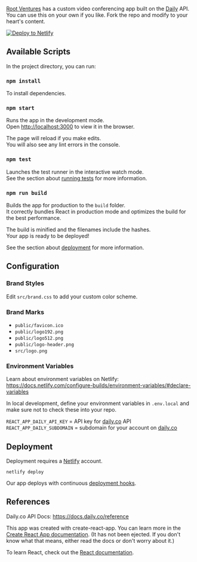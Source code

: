 [Root Ventures](root.vc) has a custom video conferencing app built on the [Daily](daily.co) API. You can use this on your own if you like. Fork the repo and modify to your heart's content.

[![Deploy to Netlify](https://www.netlify.com/img/deploy/button.svg)](https://app.netlify.com/start/deploy?repository=https://github.com/netlify/netlify-statuskit)

## Available Scripts

In the project directory, you can run:

### `npm install`

To install dependencies.

### `npm start`

Runs the app in the development mode.<br />
Open [http://localhost:3000](http://localhost:3000) to view it in the browser.

The page will reload if you make edits.<br />
You will also see any lint errors in the console.

### `npm test`

Launches the test runner in the interactive watch mode.<br />
See the section about [running tests](https://facebook.github.io/create-react-app/docs/running-tests) for more information.

### `npm run build`

Builds the app for production to the `build` folder.<br />
It correctly bundles React in production mode and optimizes the build for the best performance.

The build is minified and the filenames include the hashes.<br />
Your app is ready to be deployed!

See the section about [deployment](https://facebook.github.io/create-react-app/docs/deployment) for more information.

## Configuration

### Brand Styles

Edit `src/brand.css` to add your custom color scheme.

### Brand Marks

 - `public/favicon.ico`
 - `public/logo192.png`
 - `public/logo512.png`
 - `public/logo-header.png`
 - `src/logo.png`

### Environment Variables

Learn about environment variables on Netlify: https://docs.netlify.com/configure-builds/environment-variables/#declare-variables

In local development, define your environment variables in `.env.local` and make sure not to check these into your repo.

`REACT_APP_DAILY_API_KEY` = API key for [daily.co](daily.co) API
`REACT_APP_DAILY_SUBDOMAIN` = subdomain for your account on [daily.co](daily.co)

## Deployment

Deployment requires a [Netlify](netlify.com) account.

`netlify deploy`

Our app deploys with continuous [deployment hooks](https://docs.netlify.com/site-deploys/create-deploys/#drag-and-drop).

## References

Daily.co API Docs: https://docs.daily.co/reference

This app was created with create-react-app. You can learn more in the [Create React App documentation](https://facebook.github.io/create-react-app/docs/getting-started). (It has not been ejected. If you don't know what that means, either read the docs or don't worry about it.)

To learn React, check out the [React documentation](https://reactjs.org/).
